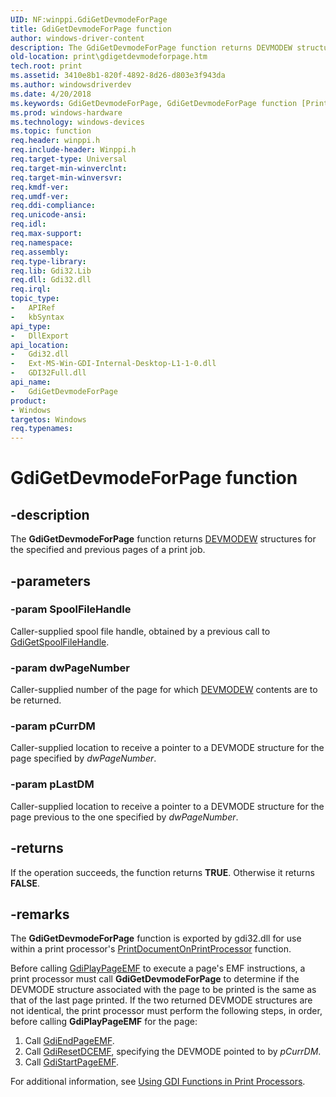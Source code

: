 ```yaml
---
UID: NF:winppi.GdiGetDevmodeForPage
title: GdiGetDevmodeForPage function
author: windows-driver-content
description: The GdiGetDevmodeForPage function returns DEVMODEW structures for the specified and previous pages of a print job.
old-location: print\gdigetdevmodeforpage.htm
tech.root: print
ms.assetid: 3410e8b1-820f-4892-8d26-d803e3f943da
ms.author: windowsdriverdev
ms.date: 4/20/2018
ms.keywords: GdiGetDevmodeForPage, GdiGetDevmodeForPage function [Print Devices], gdifnc_39ecbc8c-73fb-4e71-9df7-abdc4d8ccdcf.xml, print.gdigetdevmodeforpage, winppi/GdiGetDevmodeForPage
ms.prod: windows-hardware
ms.technology: windows-devices
ms.topic: function
req.header: winppi.h
req.include-header: Winppi.h
req.target-type: Universal
req.target-min-winverclnt: 
req.target-min-winversvr: 
req.kmdf-ver: 
req.umdf-ver: 
req.ddi-compliance: 
req.unicode-ansi: 
req.idl: 
req.max-support: 
req.namespace: 
req.assembly: 
req.type-library: 
req.lib: Gdi32.Lib
req.dll: Gdi32.dll
req.irql: 
topic_type:
-	APIRef
-	kbSyntax
api_type:
-	DllExport
api_location:
-	Gdi32.dll
-	Ext-MS-Win-GDI-Internal-Desktop-L1-1-0.dll
-	GDI32Full.dll
api_name:
-	GdiGetDevmodeForPage
product:
- Windows
targetos: Windows
req.typenames: 
---
```


# GdiGetDevmodeForPage function


## -description


The <b>GdiGetDevmodeForPage</b> function returns <a href="https://msdn.microsoft.com/library/windows/hardware/ff552837">DEVMODEW</a> structures for the specified and previous pages of a print job.


## -parameters




### -param SpoolFileHandle

Caller-supplied spool file handle, obtained by a previous call to <a href="https://msdn.microsoft.com/library/windows/hardware/ff549517">GdiGetSpoolFileHandle</a>.


### -param dwPageNumber

Caller-supplied number of the page for which <a href="https://msdn.microsoft.com/library/windows/hardware/ff552837">DEVMODEW</a> contents are to be returned.


### -param pCurrDM

Caller-supplied location to receive a pointer to a DEVMODE structure for the page specified by <i>dwPageNumber</i>.


### -param pLastDM

Caller-supplied location to receive a pointer to a DEVMODE structure for the page previous to the one specified by <i>dwPageNumber</i>.


## -returns



If the operation succeeds, the function returns <b>TRUE</b>. Otherwise it returns <b>FALSE</b>.




## -remarks



The <b>GdiGetDevmodeForPage</b> function is exported by gdi32.dll for use within a print processor's <a href="https://msdn.microsoft.com/library/windows/hardware/ff560724">PrintDocumentOnPrintProcessor</a> function.

Before calling <a href="https://msdn.microsoft.com/library/windows/hardware/ff549524">GdiPlayPageEMF</a> to execute a page's EMF instructions, a print processor must call <b>GdiGetDevmodeForPage</b> to determine if the DEVMODE structure associated with the page to be printed is the same as that of the last page printed. If the two returned DEVMODE structures are not identical, the print processor must perform the following steps, in order, before calling <b>GdiPlayPageEMF</b> for the page:

<ol>
<li>
Call <a href="https://msdn.microsoft.com/library/windows/hardware/ff549468">GdiEndPageEMF</a>.

</li>
<li>
Call <a href="https://msdn.microsoft.com/library/windows/hardware/ff549529">GdiResetDCEMF</a>, specifying the DEVMODE pointed to by <i>pCurrDM</i>.

</li>
<li>
Call <a href="https://msdn.microsoft.com/library/windows/hardware/ff549543">GdiStartPageEMF</a>.

</li>
</ol>
For additional information, see <a href="https://msdn.microsoft.com/2ad62308-ab42-4475-ac42-f753d5091251">Using GDI Functions in Print Processors</a>.



